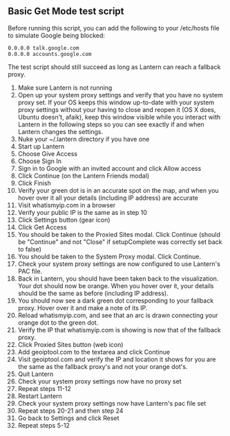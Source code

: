 ## Basic Get Mode test script

Before running this script, you can add the following to your /etc/hosts file to simulate Google being blocked:

```
0.0.0.0 talk.google.com
0.0.0.0 accounts.google.com
```

The test script should still succeed as long as Lantern can reach a fallback proxy.

1. Make sure Lantern is not running
1. Open up your system proxy settings and verify that you have no system proxy set. If your OS keeps this window up-to-date with your system proxy settings without your having to close and reopen it (OS X does, Ubuntu doesn't, afaik), keep this window visible while you interact with Lantern in the following steps so you can see exactly if and when Lantern changes the settings.
1. Nuke your ~/.lantern directory if you have one
1. Start up Lantern
1. Choose Give Access
1. Choose Sign In
1. Sign in to Google with an invited account and click Allow access
1. Click Continue (on the Lantern Friends modal)
1. Click Finish
1. Verify your green dot is in an accurate spot on the map, and when you hover over it all your details (including IP address) are accurate
1. Visit whatismyip.com in a browser
1. Verify your public IP is the same as in step 10
1. Click Settings button (gear icon)
1. Click Get Access
1. You should be taken to the Proxied Sites modal. Click Continue (should be "Continue" and not "Close" if setupComplete was correctly set back to false)
1. You should be taken to the System Proxy modal. Click Continue.
1. Check your system proxy settings are now configured to use Lantern's PAC file.
1. Back in Lantern, you should have been taken back to the visualization. Your dot should now be orange. When you hover over it, your details should be the same as before (including IP address).
1. You should now see a dark green dot corresponding to your fallback proxy. Hover over it and make a note of its IP.
1. Reload whatismyip.com, and see that an arc is drawn connecting your orange dot to the green dot.
1. Verify the IP that whatismyip.com is showing is now that of the fallback proxy.
1. Click Proxied Sites button (web icon)
1. Add geoiptool.com to the textarea and click Continue
1. Visit geoiptool.com and verify the IP and location it shows for you are the same as the fallback proxy's and not your orange dot's.
1. Quit Lantern
1. Check your system proxy settings now have no proxy set
1. Repeat steps 11-12
1. Restart Lantern
1. Check your system proxy settings now have Lantern's pac file set
1. Repeat steps 20-21 and then step 24
1. Go back to Settings and click Reset
1. Repeat steps 5-12
